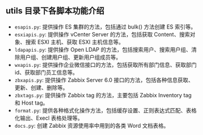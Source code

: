 ## utils 目录下各脚本功能介绍
* ```esapis.py```: 提供操作 ES 集群的方法，包括通过 bulk() 方法创建 ES 索引等。
* ```esxiapis.py```: 提供操作 vCenter Server 的方法，包括获取 Content、搜索对象、搜索 ESXI 主机、获取 ESXI 主机信息等。
* ```ldapapis.py```: 提供操作 Open LDAP 的方法，包括搜索用户、搜索用户组、清除用户组、创建用户组、更新用户组成员等。
* ```wxapis.py```: 提供操作企业微信接口的方法，包括获取所有部门信息、获取部门id、获取部门员工信息等。
* ```zbxapis.py```: 提供操作 Zabbix Server 6.0 接口的方法，包括各种信息获取、更新、创建、删除等。
* ```zbxtags.py```: 提供操作 Zabbix tag 的方法，主要包括 Zabbix Inventory tag 和 Host tag。
* ```format.py```: 提供各种格式化操作方法，包括缓存设置、正则表达式匹配、表格化输出、Execl 表格处理等。
* ```docs.py```: 创建 Zabbix 资源使用率中用到的各类 Word 文档表格。
